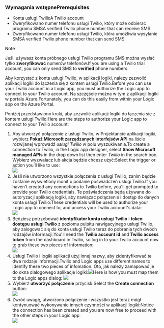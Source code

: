 ### <a name="prerequisites"></a><span data-ttu-id="ea6f0-101">Wymagania wstępne</span><span class="sxs-lookup"><span data-stu-id="ea6f0-101">Prerequisites</span></span>
* <span data-ttu-id="ea6f0-102">Konta usługi Twilio</span><span class="sxs-lookup"><span data-stu-id="ea6f0-102">A Twilio account</span></span>
* <span data-ttu-id="ea6f0-103">Zweryfikowano numer telefonu usługi Twilio, który może odbierać programu SMS</span><span class="sxs-lookup"><span data-stu-id="ea6f0-103">A verified Twilio phone number that can receive SMS</span></span>
* <span data-ttu-id="ea6f0-104">Zweryfikowano numer telefonu usługi Twilio, która umożliwia wysyłanie SMS</span><span class="sxs-lookup"><span data-stu-id="ea6f0-104">A verified Twilio phone number that can send SMS</span></span>

> [!NOTE]
> <span data-ttu-id="ea6f0-105">Jeśli używasz konta próbnego usługi Twilio programu SMS można wysłać tylko **zweryfikować** numerów telefonów.</span><span class="sxs-lookup"><span data-stu-id="ea6f0-105">If you are using a Twilio trial account, you can only send SMS to **verified** phone numbers.</span></span>  
> 
> 

<span data-ttu-id="ea6f0-106">Aby korzystać z konta usługi Twilio, w aplikacji logiki, należy zezwolić aplikacji logiki do łączenia się z kontem usługi Twilio.</span><span class="sxs-lookup"><span data-stu-id="ea6f0-106">Before you can use your Twilio account in a Logic app, you must authorize the Logic app to connect to your Twilio account.</span></span> <span data-ttu-id="ea6f0-107">Na szczęście można w tym z aplikacji logiki w portalu Azure.</span><span class="sxs-lookup"><span data-stu-id="ea6f0-107">Fortunately, you can do this easily from within your Logic app on the Azure Portal.</span></span> 

<span data-ttu-id="ea6f0-108">Poniżej przedstawiono kroki, aby zezwolić aplikacji logiki do łączenia się z kontem usługi Twilio:</span><span class="sxs-lookup"><span data-stu-id="ea6f0-108">Here are the steps to authorize your Logic app to connect to your Twilio account:</span></span>

1. <span data-ttu-id="ea6f0-109">Aby utworzyć połączenie z usługi Twilio, w Projektancie aplikacji logiki, wybierz **Pokaż Microsoft zarządzanych interfejsów API** na liście rozwijanej wprowadź *usługi Twilio* w polu wyszukiwania.</span><span class="sxs-lookup"><span data-stu-id="ea6f0-109">To create a connection to Twilio, in the Logic app designer, select **Show Microsoft managed APIs** in the drop down list then enter *Twilio* in the search box.</span></span> <span data-ttu-id="ea6f0-110">Wybierz wyzwalacz lub akcja będzie chcesz użyć:</span><span class="sxs-lookup"><span data-stu-id="ea6f0-110">Select the trigger or action you'll like to use:</span></span>  
   ![](./media/connectors-create-api-twilio/twilio-0.png)
2. <span data-ttu-id="ea6f0-111">Jeśli nie utworzono wszystkie połączenia z usługi Twilio, zanim będzie zostanie wyświetlony monit o podanie poświadczeń usługi Twilio.</span><span class="sxs-lookup"><span data-stu-id="ea6f0-111">If you haven't created any connections to Twilio before, you'll get prompted to provide your Twilio credentials.</span></span> <span data-ttu-id="ea6f0-112">Te poświadczenia będą używane do autoryzacji aplikację logiki, aby nawiązać połączenie i dostęp do danych konta usługi Twilio:</span><span class="sxs-lookup"><span data-stu-id="ea6f0-112">These credentials will be used to authorize your Logic app to connect to, and access your Twilio account's data:</span></span>  
   ![](./media/connectors-create-api-twilio/twilio-1.png)  
3. <span data-ttu-id="ea6f0-113">Będziesz potrzebować **identyfikator konta usługi Twilio** i **token dostępu usługi Twilio** z poziomu pulpitu nawigacyjnego usługi Twilio, aby zalogować się do konta usługi Twilio teraz do pobrania tych dwóch rodzajów informacji:</span><span class="sxs-lookup"><span data-stu-id="ea6f0-113">You'll need the **Twilio account id** and **Twilio access token**  from the dashboard in Twilio, so log in to your Twilio account now to grab these two pieces of information:</span></span>  
   ![](./media/connectors-create-api-twilio/twilio-2.png)  
4. <span data-ttu-id="ea6f0-114">Usługi Twilio i logiki aplikacji użyj innej nazwy, aby zidentyfikować te dwa rodzaje informacji.</span><span class="sxs-lookup"><span data-stu-id="ea6f0-114">Twilio and Logic apps use different names to identify these two pieces of infomation.</span></span> <span data-ttu-id="ea6f0-115">Oto, jak należy zamapować je do okna dialogowego aplikacje logiki:![](./media/connectors-create-api-twilio/twilio-3.png)</span><span class="sxs-lookup"><span data-stu-id="ea6f0-115">Here is how you must map them to the Logic apps dialog: ![](./media/connectors-create-api-twilio/twilio-3.png)</span></span>  
5. <span data-ttu-id="ea6f0-116">Wybierz **utworzyć połączenie** przycisk:</span><span class="sxs-lookup"><span data-stu-id="ea6f0-116">Select the **Create connection** button:</span></span>  
   ![](./media/connectors-create-api-twilio/twilio-4.png)
6. <span data-ttu-id="ea6f0-117">Zwróć uwagę, utworzono połączenie i wszystko jest teraz mógł kontynuować wykonywanie innych czynności w aplikacji logiki:</span><span class="sxs-lookup"><span data-stu-id="ea6f0-117">Notice the connection has been created and you are now free to proceed with the other steps in your Logic app:</span></span>  
   ![](./media/connectors-create-api-twilio/twilio-5.png)


